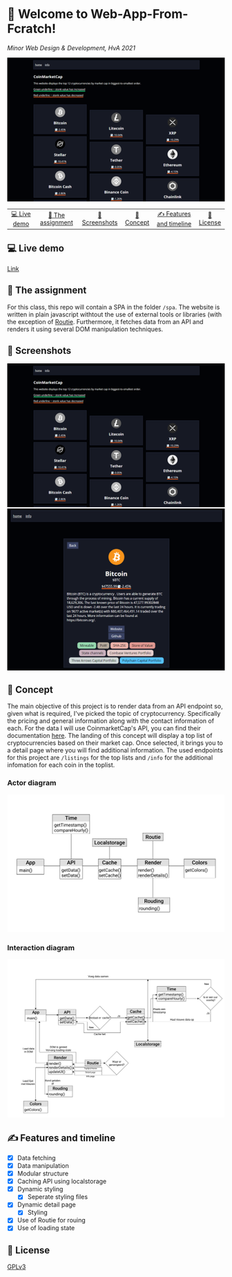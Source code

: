 # 👋 Welcome to Web-App-From-Fcratch!
_Minor Web Design & Development, HvA 2021_

![](https://github.com/sjagoori/web-app-from-scratch-2021/blob/master/assets/toplist.png)

<table style="margin-left: auto; margin-right: auto;">
    <tr>
        <td align="center"><a href="#-live-demo">💻 Live demo<a></td>
        <td align="center"><a href="#-the-assignment">📓 The assignment <a></td>
        <td align="center"><a href="#-screenshots">📸 Screenshots<a></td>
        <td align="center"><a href="#-concept">📝 Concept<a></td>
        <td align="center"><a href="#-features-and-timeline">✍ Features and timeline<a></td>
        <td align="center"><a href="#-license">📝 License<a></td>
    </tr>
</table>

## 💻 Live demo
[Link](https://web-app-from-scratch-2021-one.vercel.app/)

## 📓 The assignment 
For this class, this repo will contain a SPA in the folder `/spa`. The website is written in plain javascript withtout the use of external tools or libraries (with the exception of [Routie](https://github.com/jgallen23/routie). Furthermore, it fetches data from an API and renders it using several DOM manipulation techniques.

## 📸 Screenshots
![](https://github.com/sjagoori/web-app-from-scratch-2021/blob/master/assets/toplist.png)
![](https://github.com/sjagoori/web-app-from-scratch-2021/blob/master/assets/detailpage.png)

## 📝 Concept
The main objective of this project is to render data from an API endpoint so, given what is required, I've picked the topic of cryptocurrency. Specifically the pricing and general information along with the contact information of each. For the data I will use CoinmarketCap's API, you can find their documentation [here](https://coinmarketcap.com/api/documentation/v1/). The landing of this concept will display a top list of cryptocurrencies based on their market cap. Once selected, it brings you to a detail page where you will find additional information. The used endpoints for this project are `/listings` for the top lists and `/info` for the additional infomation for each coin in the toplist. 

### Actor diagram
![](https://github.com/sjagoori/web-app-from-scratch-2021/blob/master/assets/actor%20diagram.png)

### Interaction diagram
![](https://github.com/sjagoori/web-app-from-scratch-2021/blob/master/assets/interaction%20diagram.png)


## ✍ Features and timeline
- [x] Data fetching
- [x] Data manipulation
- [x] Modular structure
- [x] Caching API using localstorage
- [x] Dynamic styling
  - [x] Seperate styling files
- [x] Dynamic detail page
  - [x] Styling
- [x] Use of Routie for rouing
- [x] Use of loading state

## 📝 License
[GPLv3](https://choosealicense.com/licenses/gpl-3.0/)
